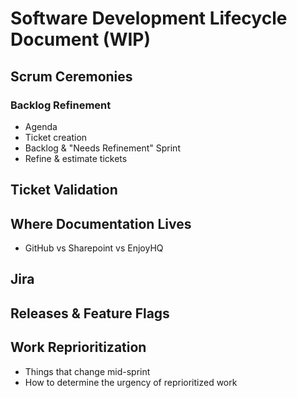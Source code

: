 # Software Development Lifecycle Document (WIP)
## Scrum Ceremonies 
### Backlog Refinement 
- Agenda
- Ticket creation
- Backlog & "Needs Refinement" Sprint
- Refine & estimate tickets

## Ticket Validation 
## Where Documentation Lives 
- GitHub vs Sharepoint vs EnjoyHQ

## Jira
  
## Releases & Feature Flags

## Work Reprioritization
- Things that change mid-sprint
- How to determine the urgency of reprioritized work
